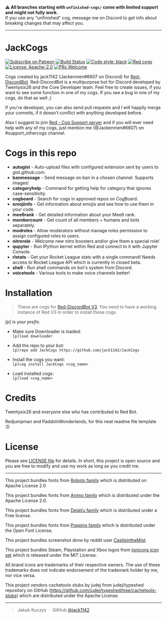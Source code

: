 **⚠️ All branches starting with `unfinished-cogs/` come with limited support and might not fully work.**<br>
If you use any "unfinished" cog, message me on Discord to get info about breaking changes that may affect you.

---

# JackCogs

[![Subscribe on Patreon](https://img.shields.io/badge/Support%20me%20on-Patreon-orange.svg?logo=patreon)](https://www.patreon.com/Jackenmen)
[![Build Status](https://travis-ci.com/jack1142/JackCogs.svg?branch=wip/cleaning-code-v3)](https://travis-ci.com/jack1142/JackCogs/branches)
[![Code style: black](https://github.com/jack1142/JackCogs/workflows/black/badge.svg)](https://github.com/ambv/black)
[![Red cogs](https://img.shields.io/badge/Red--DiscordBot-cogs-red.svg)](https://github.com/Cog-Creators/Red-DiscordBot/tree/V3/develop)
[![License: Apache-2.0](https://img.shields.io/badge/License-Apache--2.0-blue.svg)](https://opensource.org/licenses/Apache-2.0)
[![PRs Welcome](https://img.shields.io/badge/PRs-welcome-brightgreen.svg)](http://makeapullrequest.com)

Cogs created by jack1142 (Jackenmen#6607 on Discord) for [Red-DiscordBot](https://github.com/Cog-Creators/Red-DiscordBot). Red-DiscordBot is a multipurpose bot for Discord developed by Twentysix26 and the Core Developer team. Feel free to create issues, if you want to see some function in one of my cogs. If you see a bug in one of my cogs, do that as well ;)

If you're developer, you can also send pull requests and I will happily merge your commits, if it doesn't conflict with anything developed before.

Also I suggest to join [Red - Cog Support server](https://discord.gg/GET4DVk) and if you will ever need help with any of my cogs, just mention me (@Jackenmen#6607) on #support_othercogs channel.

# Cogs in this repo

* **autogist** - Auto-upload files with configured extension sent by users to gist.github.com.
* **banmessage** - Send message on ban in a chosen channel. Supports images!
* **categoryhelp** - Command for getting help for category that ignores case-sensitivity.
* **cogboard** - Search for cogs in approved repos on CogBoard.
* **emojiinfo** - Get information about emojis and see how to use them in your code.
* **mee6rank** - Get detailed information about your Mee6 rank.
* **membercount** - Get count of all members + humans and bots separately.
* **modroles** - Allow moderators without manage roles permission to assign configured roles to users.
* **nitrorole** - Welcome new nitro boosters and/or give them a special role!
* **qupyter** - Run IPython kernel within Red and connect to it with Jupyter Console.
* **rlstats** - Get your Rocket League stats with a single command! Needs access to Rocket League API which is currently in closed beta.
* **shell** - Run shell commands on bot's system from Discord.
* **voicetools** - Various tools to make voice channels better!

# Installation

> These are cogs for [Red-DiscordBot V3](https://github.com/Cog-Creators/Red-DiscordBot/tree/V3/develop).
You need to have a working instance of Red V3 in order to install these cogs.

*[p] is your prefix.*

* Make sure Downloader is loaded:<br>
  `[p]load downloader`

* Add the repo to your bot:<br>
  `[p]repo add JackCogs https://github.com/jack1142/JackCogs`

* Install the cogs you want:<br>
  `[p]cog install JackCogs <cog_name>`

* Load installed cogs:<br>
  ``[p]load <cog_name>``

# Credits

Twentysix26 and everyone else who has contributed to Red Bot.

Redjumpman and PaddoInWonderlands, for this neat readme file template :D

# License

Please see [LICENSE file](LICENSE) for details. In short, this project is open source and you are free to modify and use my work as long as you credit me.

---

This project bundles fonts from [Roboto family](https://fonts.google.com/specimen/Roboto) which is distributed on Apache License 2.0

This project bundles fonts from [Animo family](https://fonts.google.com/specimen/Arimo) which is distributed under the Apache License 2.0.

This project bundles fonts from [DejaVu family](https://github.com/dejavu-fonts/dejavu-fonts) which is distributed under a Free license.

This project bundles fonts from [Poppins family](https://fonts.google.com/specimen/Poppins) which is distributed under the Open Font License.

This project bundles screenshot done by reddit user [CastleintheMist](https://www.reddit.com/user/CastleintheMist/).

This project bundles Steam, Playstation and Xbox logos from [Ionicons icon set](https://ionicons.com/) which is released under the MIT License.

All brand icons are trademarks of their respective owners. The use of these trademarks does not indicate endorsement of the trademark holder by me, nor vice versa.

This project vendors cachetools stubs by judej from judej/typeshed repository on GitHub (https://github.com/judej/typeshed/tree/cachetools-stubs) which are distributed under the Apache License.

---

> Jakub Kuczys &nbsp;&middot;&nbsp;
> GitHub [@jack1142](https://github.com/jack1142)
